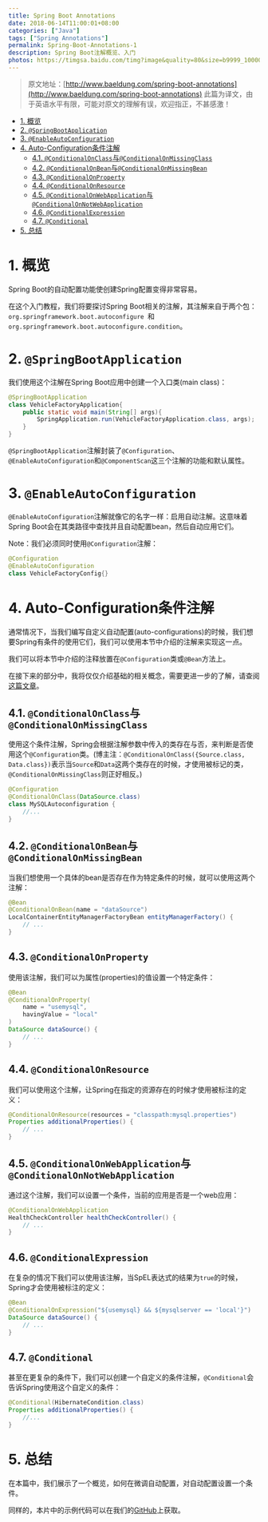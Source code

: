 ```yaml
---
title: Spring Boot Annotations
date: 2018-06-14T11:00:01+08:00
categories: ["Java"]
tags: ["Spring Annotations"]
permalink: Spring-Boot-Annotations-1
description: Spring Boot注解概览、入门
photos: https://timgsa.baidu.com/timg?image&quality=80&size=b9999_10000&sec=1528780019766&di=68e5f2f2eef5b87bf5b5d54455fe994f&imgtype=jpg&src=http%3A%2F%2Fimg1.imgtn.bdimg.com%2Fit%2Fu%3D2161947716%2C2940818680%26fm%3D214%26gp%3D0.jpg
---
```

> 原文地址：[http://www.baeldung.com/spring-boot-annotations](http://www.baeldung.com/spring-boot-annotations)
> 此篇为译文，由于英语水平有限，可能对原文的理解有误，欢迎指正，不甚感激！
<!-- TOC -->

- [1. 概览](#1-%E6%A6%82%E8%A7%88)
- [2. `@SpringBootApplication`](#2-springbootapplication)
- [3. `@EnableAutoConfiguration`](#3-enableautoconfiguration)
- [4. Auto-Configuration条件注解](#4-auto-configuration%E6%9D%A1%E4%BB%B6%E6%B3%A8%E8%A7%A3)
    - [4.1. `@ConditionalOnClass`与`@ConditionalOnMissingClass`](#41-conditionalonclass%E4%B8%8Econditionalonmissingclass)
    - [4.2. `@ConditionalOnBean`与`@ConditionalOnMissingBean`](#42-conditionalonbean%E4%B8%8Econditionalonmissingbean)
    - [4.3. `@ConditionalOnProperty`](#43-conditionalonproperty)
    - [4.4. `@ConditionalOnResource`](#44-conditionalonresource)
    - [4.5. `@ConditionalOnWebApplication`与`@ConditionalOnNotWebApplication`](#45-conditionalonwebapplication%E4%B8%8Econditionalonnotwebapplication)
    - [4.6. `@ConditionalExpression`](#46-conditionalexpression)
    - [4.7. `@Conditional`](#47-conditional)
- [5. 总结](#5-%E6%80%BB%E7%BB%93)

<!-- /TOC -->

# 1. 概览
Spring Boot的自动配置功能使创建Spring配置变得非常容易。

在这个入门教程，我们将要探讨Spring Boot相关的注解，其注解来自于两个包：`org.springframework.boot.autoconfigure `和`org.springframework.boot.autoconfigure.condition`。
<!--more-->
# 2. `@SpringBootApplication`
我们使用这个注解在Spring Boot应用中创建一个入口类(main class)：

```Java
@SpringBootApplication
class VehicleFactoryApplication{
    public static void main(String[] args){
        SpringApplication.run(VehicleFactoryApplication.class, args);
    }
}
```

`@SpringBootApplication`注解封装了`@Configuration`、`@EnableAutoConfiguration`和`@ComponentScan`这三个注解的功能和默认属性。

# 3. `@EnableAutoConfiguration`
`@EnableAutoConfiguration`注解就像它的名字一样：启用自动注解。这意味着Spring Boot会在其类路径中查找并且自动配置bean，然后自动应用它们。

Note：我们必须同时使用`@Configuration`注解：

```Java
@Configuration
@EnableAutoConfiguration
class VehicleFactoryConfig{}
```

# 4. Auto-Configuration条件注解
通常情况下，当我们编写自定义自动配置(auto-configurations)的时候，我们想要Spring有条件的使用它们，我们可以使用本节中介绍的注解来实现这一点。

我们可以将本节中介绍的注释放置在`@Configuration`类或`@Bean`方法上。

在接下来的部分中，我将仅仅介绍基础的相关概念，需要更进一步的了解，请查阅[这篇文章](http://www.baeldung.com/spring-boot-custom-auto-configuration)。

## 4.1. `@ConditionalOnClass`与`@ConditionalOnMissingClass`
使用这个条件注解，Spring会根据注解参数中传入的类存在与否，来判断是否使用这个`@Configuration`类。(博主注：`@ConditionalOnClass({Source.class, Data.class})`表示当`Source`和`Data`这两个类存在的时候，才使用被标记的类，`@ConditionalOnMissingClass`则正好相反。)

```Java
@Configuration
@ConditionalOnClass(DataSource.class)
class MySQLAutoconfiguration {
    //...
}
```

## 4.2. `@ConditionalOnBean`与`@ConditionalOnMissingBean`
当我们想使用一个具体的bean是否存在作为特定条件的时候，就可以使用这两个注解：

```Java
@Bean
@ConditionalOnBean(name = "dataSource")
LocalContainerEntityManagerFactoryBean entityManagerFactory() {
    // ...
}
```

## 4.3. `@ConditionalOnProperty`
使用该注解，我们可以为属性(properties)的值设置一个特定条件：

```Java
@Bean
@ConditionalOnProperty(
    name = "usemysql", 
    havingValue = "local"
)
DataSource dataSource() {
    // ...
}
```

## 4.4. `@ConditionalOnResource`
我们可以使用这个注解，让Spring在指定的资源存在的时候才使用被标注的定义：

```Java
@ConditionalOnResource(resources = "classpath:mysql.properties")
Properties additionalProperties() {
    // ...
}
```

## 4.5. `@ConditionalOnWebApplication`与`@ConditionalOnNotWebApplication`
通过这个注解，我们可以设置一个条件，当前的应用是否是一个web应用：

```Java
@ConditionalOnWebApplication
HealthCheckController healthCheckController() {
    // ...
}
```

## 4.6. `@ConditionalExpression`
在复杂的情况下我们可以使用该注解，当SpEL表达式的结果为`true`的时候，Spring才会使用被标注的定义：

```Java
@Bean
@ConditionalOnExpression("${usemysql} && ${mysqlserver == 'local'}")
DataSource dataSource() {
    // ...
}
```

## 4.7. `@Conditional`
甚至在更复杂的条件下，我们可以创建一个自定义的条件注解，`@Conditional`会告诉Spring使用这个自定义的条件：

```Java
@Conditional(HibernateCondition.class)
Properties additionalProperties() {
    //...
}
```

# 5. 总结
在本篇中，我们展示了一个概览，如何在微调自动配置，对自动配置设置一个条件。

同样的，本片中的示例代码可以在我们的[GitHub](https://github.com/eugenp/tutorials/tree/master/spring-mvc-java)上获取。
